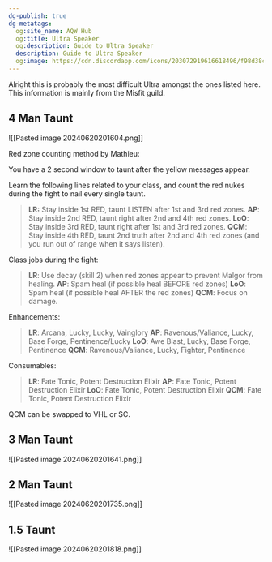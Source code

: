```yaml
---
dg-publish: true
dg-metatags:
  og:site_name: AQW Hub
  og:title: Ultra Speaker
  og:description: Guide to Ultra Speaker
  description: Guide to Ultra Speaker
  og:image: https://cdn.discordapp.com/icons/203072919616618496/f98d38c50b06972678eaaa1aa2c0cedf.png
---
```

Alright this is probably the most difficult Ultra amongst the ones listed here. This information is mainly from the Misfit guild.

## 4 Man Taunt

![[Pasted image 20240620201604.png]]


Red zone counting method by Mathieu:

You have a 2 second window to taunt after the yellow messages appear.

Learn the following lines related to your class, and count the red nukes during the fight to nail every single taunt. 

> **LR:** Stay inside 1st RED, taunt LISTEN after 1st and 3rd red zones.
> **AP**: Stay inside 2nd RED, taunt right after 2nd and 4th red zones.
> **LoO**: Stay inside 3rd RED, taunt right after 1st and 3rd red zones.
> **QCM**: Stay inside 4th RED, taunt 2nd truth after 2nd and 4th red zones (and you run out of range when it says listen).

Class jobs during the fight:
> **LR**: Use decay (skill 2) when red zones appear to prevent Malgor from healing.
> **AP**: Spam heal (if possible heal BEFORE red zones)
> **LoO**: Spam heal (if possible heal AFTER the red zones)
> **QCM**: Focus on damage.

Enhancements:
> **LR**: Arcana, Lucky, Lucky, Vainglory
> **AP**: Ravenous/Valiance, Lucky, Base Forge, Pentinence/Lucky
> **LoO**: Awe Blast, Lucky, Base Forge, Pentinence
> **QCM**: Ravenous/Valiance, Lucky, Fighter, Pentinence

Consumables:
> **LR**: Fate Tonic, Potent Destruction Elixir
> **AP**: Fate Tonic, Potent Destruction Elixir
> **LoO**: Fate Tonic, Potent Destruction Elixir
> **QCM**: Fate Tonic, Potent Destruction Elixir

QCM can be swapped to VHL or SC.

## 3 Man Taunt

![[Pasted image 20240620201641.png]]

## 2 Man Taunt

![[Pasted image 20240620201735.png]]


## 1.5 Taunt
![[Pasted image 20240620201818.png]]

